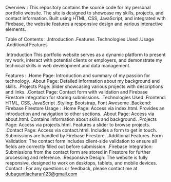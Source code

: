 Overview :
This repository contains the source code for my personal portfolio website. The site is designed to showcase my skills, projects, and contact information. Built using HTML, CSS, JavaScript, and integrated with Firebase, the website features a responsive design and various interactive elements.

Table of Contents :
.Introduction
.Features
.Technologies Used
.Usage
.Additional Features

.Introduction
This portfolio website serves as a dynamic platform to present my work, interact with potential clients or employers, and demonstrate my technical skills in web development and data management.

Features :
.Home Page: Introduction and summary of my passion for technology.
.About Page: Detailed information about my background and skills.
.Projects Page: Slider showcasing various projects with descriptions and links.
.Contact Page: Contact form with validation and Firebase Firestore integration for storing submissions.
.Technologies Used
.Frontend: HTML, CSS, JavaScript
.Styling: Bootstrap, Font Awesome
.Backend: Firebase Firestore
Usage :
.Home Page: Access via index.html. Provides an introduction and navigation to other sections.
.About Page: Access via about.html. Contains information about skills and background.
.Projects Page: Access via projects.html. Features a slider to browse projects.
.Contact Page: Access via contact.html. Includes a form to get in touch. Submissions are handled by Firebase Firestore.
.Additional Features
.Form Validation: The contact form includes client-side validation to ensure all fields are correctly filled out before submission.
.Firebase Integration: Submissions from the contact form are stored in Firestore for further processing and reference.
.Responsive Design: The website is fully responsive, designed to work on desktops, tablets, and mobile devices.
Contact :
For any questions or feedback, please contact me at dubaguntlacharan123@gmail.com
